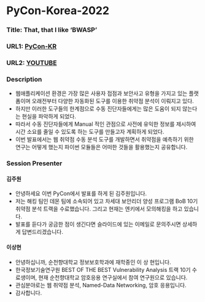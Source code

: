 # PyCon-Korea-2022

### Title: That, that I like ‘BWASP’
### URL1: [PyCon-KR](https://2022.pycon.kr/program/talks/13)
### URL2: [YOUTUBE](https://youtu.be/9mU2vmeKO_o)

### Description
- 웹애플리케이션 환경은 가장 많은 사용자 접점과 보안사고 유형을 가지고 있는 플랫폼이며 오래전부터 다양한 자동화된 도구를 이용한 취약점 분석이 이뤄지고 있다. 
- 하지만 이러한 도구들의 한계점으로 수동 진단자들에게는 많은 도움이 되지 않는다는 현실을 파악하게 되었다. 
- 따라서 수동 진단자들에게 Manual 적인 관점으로 사전에 유익한 정보를 제시하여 시간 소요를 줄일 수 있도록 하는 도구를 만들고자 계획하게 되었다.
- 이번 발표에서는 웹 취약점 수동 분석 도구를 개발하면서 취약점을 예측하기 위한 연구는 어떻게 했는지 파이썬 모듈들은 어떠한 것들을 활용했는지 공유합니다.

### Session Presenter
#### 김주원
- 안녕하세요 이번 PyCon에서 발표를 하게 된 김주원입니다.
- 저는 해킹 팀인 데몬 팀에 소속되어 있고 차세대 보안리더 양성 프로그램 BoB 10기 취약점 분석 트랙을 수료했습니다. 그리고 현재는 엔키에서 모의해킹을 하고 있습니다.
- 발표를 듣다가 궁금한 점이 생긴다면 슬라이드에 있는 이메일로 문의주시면 상세하게 답변드리겠습니다.

#### 이상현
- 안녕하십니까, 순천향대학교 정보보호학과에 재학중인 이 상 현입니다. 
- 한국정보기술연구원 BEST OF THE BEST Vulnerability Analysis 트랙 10기 수료생이며, 현재 순천향대학교 암호응용 연구실에서 참여 연구원으로 있습니다.
- 관심분야로는 웹 취약점 분석, Named-Data Networking, 암호 응용입니다. 
- 감사합니다.
